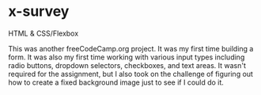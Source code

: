 # x-survey

HTML & CSS/Flexbox

This was another freeCodeCamp.org project. It was my first time building a form. It was also my first time working with various input types including radio buttons, dropdown selectors, checkboxes, and text areas. It wasn't required for the assignment, but I also took on the challenge of figuring out how to create a fixed background image just to see if I could do it.
